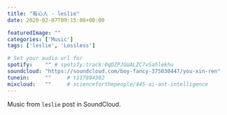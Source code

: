 ```yaml
---
title: "有心人 - leslie"
date: 2020-02-07T09:15:08+08:00

featuredImage: ""
categories: ['Music']
tags: ['leslie', 'Lossless']

# Set your audio url for
spotify:    "" # spotify:track:0qDZPJGUALZC7vSahlekhu
soundcloud: "https://soundcloud.com/boy-fancy-375030447/you-xin-ren"
tunein:     ""     # t117894382
mixcloud:   ""     # scienceforthepeople/445-ai-ant-intelligence
---
```


Music from `leslie` post in SoundCloud.

